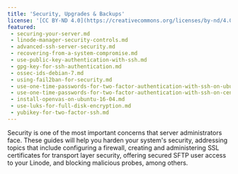 ```yaml
---
title: 'Security, Upgrades & Backups'
license: '[CC BY-ND 4.0](https://creativecommons.org/licenses/by-nd/4.0)'
featured:
 - securing-your-server.md
 - linode-manager-security-controls.md
 - advanced-ssh-server-security.md
 - recovering-from-a-system-compromise.md
 - use-public-key-authentication-with-ssh.md
 - gpg-key-for-ssh-authentication.md
 - ossec-ids-debian-7.md
 - using-fail2ban-for-security.md
 - use-one-time-passwords-for-two-factor-authentication-with-ssh-on-ubuntu-16-04-and-debian-8.md
 - use-one-time-passwords-for-two-factor-authentication-with-ssh-on-centos-7.md
 - install-openvas-on-ubuntu-16-04.md
 - use-luks-for-full-disk-encryption.md
 - yubikey-for-two-factor-ssh.md
---
```


Security is one of the most important concerns that server administrators face. These guides will help you harden your system's security, addressing topics that include configuring a firewall, creating and administering SSL certificates for transport layer security, offering secured SFTP user access to your Linode, and blocking malicious probes, among others.
